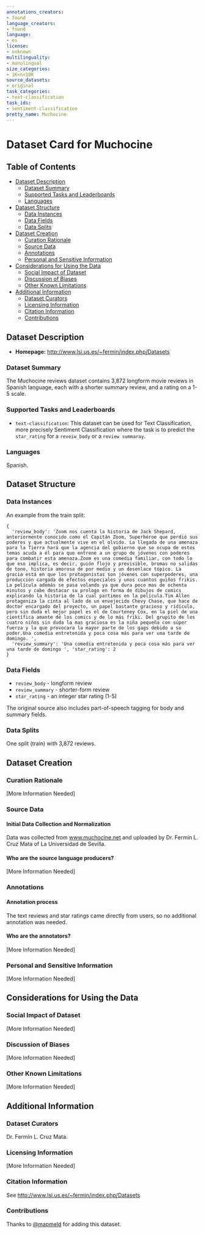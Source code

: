 ```yaml
---
annotations_creators:
- found
language_creators:
- found
language:
- es
license:
- unknown
multilinguality:
- monolingual
size_categories:
- 1K<n<10K
source_datasets:
- original
task_categories:
- text-classification
task_ids:
- sentiment-classification
pretty_name: Muchocine
---
```


# Dataset Card for Muchocine

## Table of Contents
- [Dataset Description](#dataset-description)
  - [Dataset Summary](#dataset-summary)
  - [Supported Tasks and Leaderboards](#supported-tasks-and-leaderboards)
  - [Languages](#languages)
- [Dataset Structure](#dataset-structure)
  - [Data Instances](#data-instances)
  - [Data Fields](#data-fields)
  - [Data Splits](#data-splits)
- [Dataset Creation](#dataset-creation)
  - [Curation Rationale](#curation-rationale)
  - [Source Data](#source-data)
  - [Annotations](#annotations)
  - [Personal and Sensitive Information](#personal-and-sensitive-information)
- [Considerations for Using the Data](#considerations-for-using-the-data)
  - [Social Impact of Dataset](#social-impact-of-dataset)
  - [Discussion of Biases](#discussion-of-biases)
  - [Other Known Limitations](#other-known-limitations)
- [Additional Information](#additional-information)
  - [Dataset Curators](#dataset-curators)
  - [Licensing Information](#licensing-information)
  - [Citation Information](#citation-information)
  - [Contributions](#contributions)

## Dataset Description

- **Homepage:** http://www.lsi.us.es/~fermin/index.php/Datasets

### Dataset Summary

The Muchocine reviews dataset contains 3,872 longform movie reviews in Spanish language,
each with a shorter summary review, and a rating on a 1-5 scale.

### Supported Tasks and Leaderboards

- `text-classification`: This dataset can be used for Text Classification, more precisely Sentiment Classification where the task is to predict the `star_rating` for a `reveiw_body` or a `review summaray`.

### Languages

Spanish.

## Dataset Structure

### Data Instances

An example from the train split:

```
{
  'review_body': 'Zoom nos cuenta la historia de Jack Shepard, anteriormente conocido como el Capitán Zoom, Superhéroe que perdió sus poderes y que actualmente vive en el olvido. La llegada de una amenaza para la Tierra hará que la agencia del gobierno que se ocupa de estos temas acuda a él para que entrene a un grupo de jóvenes con poderes para combatir esta amenaza.Zoom es una comedia familiar, con todo lo que eso implica, es decir, guión flojo y previsible, bromas no salidas de tono, historia amorosa de por medio y un desenlace tópico. La gracia está en que los protagonistas son jóvenes con superpoderes, una producción cargada de efectos especiales y unos cuantos guiños frikis. La película además se pasa volando ya que dura poco mas de ochenta minutos y cabe destacar su prologo en forma de dibujos de comics explicando la historia de la cual partimos en la película.Tim Allen protagoniza la cinta al lado de un envejecido Chevy Chase, que hace de doctor encargado del proyecto, un papel bastante gracioso y ridículo, pero sin duda el mejor papel es el de Courteney Cox, en la piel de una científica amante de los comics y de lo más friki. Del grupito de los cuatro niños sin duda la mas graciosa es la niña pequeña con súper fuerza y la que provocara la mayor parte de los gags debido a su poder.Una comedia entretenida y poca cosa más para ver una tarde de domingo. ',
  'review_summary': 'Una comedia entretenida y poca cosa más para ver una tarde de domingo ', 'star_rating': 2
}
```

### Data Fields

- `review_body` - longform review
- `review_summary` - shorter-form review
- `star_rating` - an integer star rating (1-5)

The original source also includes part-of-speech tagging for body and summary fields.

### Data Splits

One split (train) with 3,872 reviews.

## Dataset Creation

### Curation Rationale

[More Information Needed]

### Source Data

#### Initial Data Collection and Normalization

Data was collected from www.muchocine.net and uploaded by Dr. Fermín L. Cruz Mata
of La Universidad de Sevilla.

#### Who are the source language producers?

[More Information Needed]

### Annotations

#### Annotation process

The text reviews and star ratings came directly from users, so no additional annotation was needed.

#### Who are the annotators?

[More Information Needed]

### Personal and Sensitive Information

[More Information Needed]

## Considerations for Using the Data

### Social Impact of Dataset

[More Information Needed]

### Discussion of Biases

[More Information Needed]

### Other Known Limitations

[More Information Needed]

## Additional Information

### Dataset Curators

Dr. Fermín L. Cruz Mata.

### Licensing Information

[More Information Needed]

### Citation Information

See http://www.lsi.us.es/~fermin/index.php/Datasets

### Contributions

Thanks to [@mapmeld](https://github.com/mapmeld) for adding this dataset.
